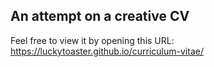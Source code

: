 ## An attempt on a creative CV

Feel free to view it by opening this URL:
https://luckytoaster.github.io/curriculum-vitae/
